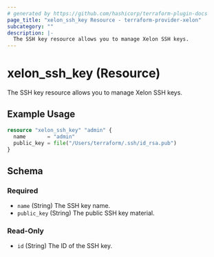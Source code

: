 ```yaml
---
# generated by https://github.com/hashicorp/terraform-plugin-docs
page_title: "xelon_ssh_key Resource - terraform-provider-xelon"
subcategory: ""
description: |-
  The SSH key resource allows you to manage Xelon SSH keys.
---
```


# xelon_ssh_key (Resource)

The SSH key resource allows you to manage Xelon SSH keys.

## Example Usage

```terraform
resource "xelon_ssh_key" "admin" {
  name       = "admin"
  public_key = file("/Users/terraform/.ssh/id_rsa.pub")
}
```

<!-- schema generated by tfplugindocs -->
## Schema

### Required

- `name` (String) The SSH key name.
- `public_key` (String) The public SSH key material.

### Read-Only

- `id` (String) The ID of the SSH key.
